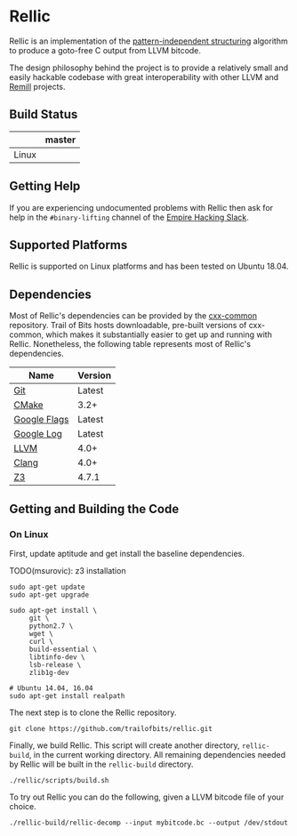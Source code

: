 # Rellic

Rellic is an implementation of the [pattern-independent structuring](https://github.com/trailofbits/rellic/blob/master/docs/NoMoreGotos.pdf) algorithm to produce a goto-free C output from LLVM bitcode.

The design philosophy behind the project is to provide a relatively small and easily hackable codebase with great interoperability with other LLVM and [Remill](https://github.com/trailofbits/remill) projects.

## Build Status

|       | master |
| ----- | ------ |
| Linux |        |

## Getting Help

If you are experiencing undocumented problems with Rellic then ask for help in the `#binary-lifting` channel of the [Empire Hacking Slack](https://empireslacking.herokuapp.com/).

## Supported Platforms

Rellic is supported on Linux platforms and has been tested on Ubuntu 18.04.

## Dependencies

Most of Rellic's dependencies can be provided by the [cxx-common](https://github.com/trailofbits/cxx-common) repository. Trail of Bits hosts downloadable, pre-built versions of cxx-common, which makes it substantially easier to get up and running with Rellic. Nonetheless, the following table represents most of Rellic's dependencies.

| Name | Version | 
| ---- | ------- |
| [Git](https://git-scm.com/) | Latest |
| [CMake](https://cmake.org/) | 3.2+ |
| [Google Flags](https://github.com/google/glog) | Latest |
| [Google Log](https://github.com/google/glog) | Latest |
| [LLVM](http://llvm.org/) | 4.0+|
| [Clang](http://clang.llvm.org/) | 4.0+|
| [Z3](https://github.com/Z3Prover/z3) | 4.7.1 |

## Getting and Building the Code

### On Linux

First, update aptitude and get install the baseline dependencies.

TODO(msurovic): z3 installation

```shell
sudo apt-get update
sudo apt-get upgrade

sudo apt-get install \
     git \
     python2.7 \
     wget \
     curl \
     build-essential \
     libtinfo-dev \
     lsb-release \
     zlib1g-dev

# Ubuntu 14.04, 16.04
sudo apt-get install realpath
```

The next step is to clone the Rellic repository.

```shell
git clone https://github.com/trailofbits/rellic.git
```

Finally, we build Rellic. This script will create another directory, `rellic-build`, in the current working directory. All remaining dependencies needed by Rellic will be built in the `rellic-build` directory.

```shell
./rellic/scripts/build.sh
```

To try out Rellic you can do the following, given a LLVM bitcode file of your choice.

```shell
./rellic-build/rellic-decomp --input mybitcode.bc --output /dev/stdout
```
